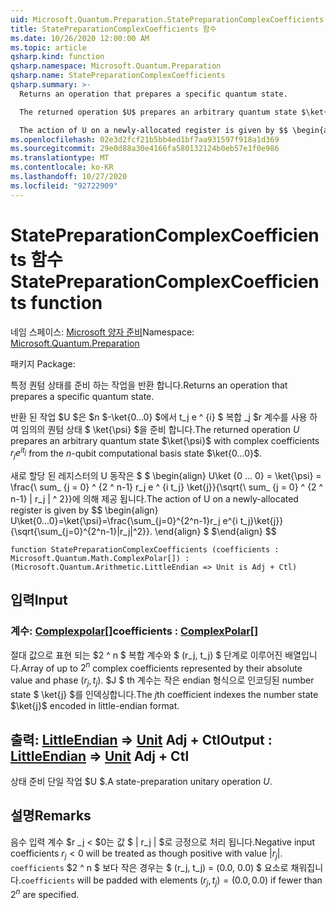 ```yaml
---
uid: Microsoft.Quantum.Preparation.StatePreparationComplexCoefficients
title: StatePreparationComplexCoefficients 함수
ms.date: 10/26/2020 12:00:00 AM
ms.topic: article
qsharp.kind: function
qsharp.namespace: Microsoft.Quantum.Preparation
qsharp.name: StatePreparationComplexCoefficients
qsharp.summary: >-
  Returns an operation that prepares a specific quantum state.

  The returned operation $U$ prepares an arbitrary quantum state $\ket{\psi}$ with complex coefficients $r_j e^{i t_j}$ from the $n$-qubit computational basis state $\ket{0...0}$.

  The action of U on a newly-allocated register is given by $$ \begin{align} U\ket{0...0}=\ket{\psi}=\frac{\sum_{j=0}^{2^n-1}r_j e^{i t_j}\ket{j}}{\sqrt{\sum_{j=0}^{2^n-1}|r_j|^2}}. \end{align} $$
ms.openlocfilehash: 02e3d2fcf21b5bb4ed1bf7aa931597f918a1d369
ms.sourcegitcommit: 29e0d88a30e4166fa580132124b0eb57e1f0e986
ms.translationtype: MT
ms.contentlocale: ko-KR
ms.lasthandoff: 10/27/2020
ms.locfileid: "92722909"
---
```

# <a name="statepreparationcomplexcoefficients-function"></a><span data-ttu-id="0c290-102">StatePreparationComplexCoefficients 함수</span><span class="sxs-lookup"><span data-stu-id="0c290-102">StatePreparationComplexCoefficients function</span></span>

<span data-ttu-id="0c290-103">네임 스페이스: [Microsoft 양자 준비](xref:Microsoft.Quantum.Preparation)</span><span class="sxs-lookup"><span data-stu-id="0c290-103">Namespace: [Microsoft.Quantum.Preparation](xref:Microsoft.Quantum.Preparation)</span></span>

<span data-ttu-id="0c290-104">패키지 [](https://nuget.org/packages/)</span><span class="sxs-lookup"><span data-stu-id="0c290-104">Package: [](https://nuget.org/packages/)</span></span>


<span data-ttu-id="0c290-105">특정 퀀텀 상태를 준비 하는 작업을 반환 합니다.</span><span class="sxs-lookup"><span data-stu-id="0c290-105">Returns an operation that prepares a specific quantum state.</span></span>

<span data-ttu-id="0c290-106">반환 된 작업 $U $은 $n $-\ket{0...0} $에서 t_j e ^ {i} $ 복합 _j $r 계수를 사용 하 여 임의의 퀀텀 상태 $ \ket{\psi} $을 준비 합니다.</span><span class="sxs-lookup"><span data-stu-id="0c290-106">The returned operation $U$ prepares an arbitrary quantum state $\ket{\psi}$ with complex coefficients $r_j e^{i t_j}$ from the $n$-qubit computational basis state $\ket{0...0}$.</span></span>

<span data-ttu-id="0c290-107">새로 할당 된 레지스터의 U 동작은 $ $ \begin{align} U\ket {0 ... 0} = \ket{\psi} = \frac{\ sum_ {j = 0} ^ {2 ^ n-1} r_j e ^ {i t_j} \ket{j}}{\sqrt{\ sum_ {j = 0} ^ {2 ^ n-1} | r_j | ^ 2}}에 의해 제공 됩니다.</span><span class="sxs-lookup"><span data-stu-id="0c290-107">The action of U on a newly-allocated register is given by $$ \begin{align} U\ket{0...0}=\ket{\psi}=\frac{\sum_{j=0}^{2^n-1}r_j e^{i t_j}\ket{j}}{\sqrt{\sum_{j=0}^{2^n-1}|r_j|^2}}.</span></span>
<span data-ttu-id="0c290-108">\end{align} $ $</span><span class="sxs-lookup"><span data-stu-id="0c290-108">\end{align} $$</span></span>

```qsharp
function StatePreparationComplexCoefficients (coefficients : Microsoft.Quantum.Math.ComplexPolar[]) : (Microsoft.Quantum.Arithmetic.LittleEndian => Unit is Adj + Ctl)
```


## <a name="input"></a><span data-ttu-id="0c290-109">입력</span><span class="sxs-lookup"><span data-stu-id="0c290-109">Input</span></span>

### <a name="coefficients--complexpolar"></a><span data-ttu-id="0c290-110">계수: [Complexpolar](xref:Microsoft.Quantum.Math.ComplexPolar)[]</span><span class="sxs-lookup"><span data-stu-id="0c290-110">coefficients : [ComplexPolar](xref:Microsoft.Quantum.Math.ComplexPolar)[]</span></span>

<span data-ttu-id="0c290-111">절대 값으로 표현 되는 $2 ^ n $ 복합 계수와 $ (r_j, t_j) $ 단계로 이루어진 배열입니다.</span><span class="sxs-lookup"><span data-stu-id="0c290-111">Array of up to $2^n$ complex coefficients represented by their absolute value and phase $(r_j, t_j)$.</span></span> <span data-ttu-id="0c290-112">$J $ th 계수는 작은 endian 형식으로 인코딩된 number state $ \ket{j} $를 인덱싱합니다.</span><span class="sxs-lookup"><span data-stu-id="0c290-112">The $j$th coefficient indexes the number state $\ket{j}$ encoded in little-endian format.</span></span>



## <a name="output--littleendian--unit-adj--ctl"></a><span data-ttu-id="0c290-113">출력: [LittleEndian](xref:Microsoft.Quantum.Arithmetic.LittleEndian) => [Unit](xref:microsoft.quantum.lang-ref.unit) Adj + Ctl</span><span class="sxs-lookup"><span data-stu-id="0c290-113">Output : [LittleEndian](xref:Microsoft.Quantum.Arithmetic.LittleEndian) => [Unit](xref:microsoft.quantum.lang-ref.unit) Adj + Ctl</span></span>

<span data-ttu-id="0c290-114">상태 준비 단일 작업 $U $.</span><span class="sxs-lookup"><span data-stu-id="0c290-114">A state-preparation unitary operation $U$.</span></span>

## <a name="remarks"></a><span data-ttu-id="0c290-115">설명</span><span class="sxs-lookup"><span data-stu-id="0c290-115">Remarks</span></span>

<span data-ttu-id="0c290-116">음수 입력 계수 $r _j < $0는 값 $ | r_j | $로 긍정으로 처리 됩니다.</span><span class="sxs-lookup"><span data-stu-id="0c290-116">Negative input coefficients $r_j < 0$ will be treated as though positive with value $|r_j|$.</span></span> <span data-ttu-id="0c290-117">`coefficients` $2 ^ n $ 보다 작은 경우는 $ (r_j, t_j) = (0.0, 0.0) $ 요소로 채워집니다.</span><span class="sxs-lookup"><span data-stu-id="0c290-117">`coefficients` will be padded with elements $(r_j, t_j) = (0.0, 0.0)$ if fewer than $2^n$ are specified.</span></span>